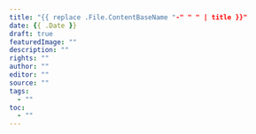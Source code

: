 ```yaml
---
title: "{{ replace .File.ContentBaseName "-" " " | title }}"
date: {{ .Date }}
draft: true
featuredImage: ""
description: ""
rights: ""
author: ""
editor: ""
source: ""
tags:
  - ""
toc:
  - ""
---
```

